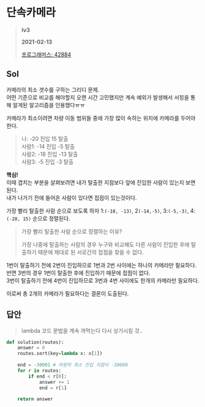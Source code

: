 # 단속카메라
> **lv3**
>
> **2021-02-13**
>
> [프로그래머스: 42884](https://programmers.co.kr/learn/courses/30/lessons/42884)


## Sol

카메라의 최소 갯수를 구하는 그리디 문제.  
어떤 기준으로 비교를 해야할지 오랜 시간 고민했지만 계속 예외가 발생해서 서칭을 통해 알게된 알고리즘을 인용했다ㅠㅠ  


카메라가 최소이려면 차량 이동 범위들 중에 가장 많이 속하는 위치에 카메라를 두어야한다.   


>
>나: -20 진입 15 탈출  
>사람1: -14 진입 -5 탈출  
>사람2: -18 진입 -13 탈출  
>사람3: -5 진입 -3 탈출  
>


**핵심!**  
이때 겹치는 부분을 살펴보려면 내가 탈출한 지점보다 앞에 진입한 사람이 있는지 보면 된다.  
내가 나가기 전에 들어온 사람이 있다면 접점이 있는것이다.

  
가장 빨리 탈출한 사람 순으로 보도록 하자  1:`(-18, -13)`, 2`(-14,-5)`, 3:`(-5,-3)`, 4:`(-20, 15)` 순으로 정렬된다.
> 가장 빨리 탈출한 사람 순으로 정렬하는 이유? 
> 
> 가장 나중에 탈출하는 사람의 경우 누구와 비교해도 다른 사람이 진입한 후에 탈출하기 때문에 제대로 된 서로간의 접점을 찾을 수 없다.


1번이 탈출하기 전에 2번이 진입하므로 1번과 2번 사이에는 하나의 카메라만 필요하다.  
반면 3번의 경우 1번이 탈출한 후에 진입하기 때문에 접점이 없다.  
3번이 탈출하기 전에 4번이 진입하므로 3번과 4번 사이에도 한개의 카메라만 필요하다.  


이로써 총 2개의 카메라가 필요하다는 결론이 도출된다.  


## 답안
> lambda 코드 문법을 계속 까먹는다 다시 상기시킬 것..
```python
def solution(routes):
    answer = 0
    routes.sort(key=lambda x: x[1])
    
    end = -30001 # 차량의 최소 진입 지점이 -30000
    for r in routes:
        if end < r[0]:
            answer += 1
            end = r[1]
    
    return answer
```